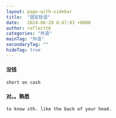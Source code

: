 ```yaml
---
layout: page-with-sidebar
title:  "固定短语"
date:   2024-06-28 8:47:03 +0800
author: reflectt6
categories: "外语"
mainTag: "外语"
secondaryTag: ""
hideTag: true
---
```




#### 没钱

```
short on cash
```



#### 对。。熟悉

```
to know sth. like the back of your head.
```

